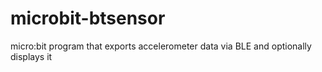 microbit-btsensor
=================

micro:bit program that exports accelerometer data via BLE and optionally displays it
